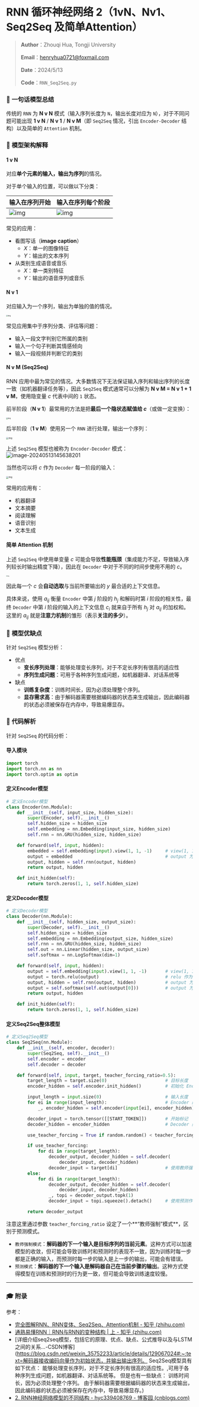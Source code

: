 # RNN 循环神经网络 2（1vN、Nv1、Seq2Seq 及简单Attention）

> **Author**：Zhouqi Hua, Tongji University
>
> **Email**：henryhua0721@foxmail.com
>
> **Date**：2024/5/13
>
> **Code**：`RNN_Seq2Seq.py`

### 🌟 **一句话模型总结**

传统的 `RNN` 为 **N v N** 模式（输入序列长度为 `N`，输出长度对应为 `N`），对于不同问题可能出现 **1 v N** / **N v 1** / **N v M**（即 `Seq2Seq` 情况，引出 `Encoder-Decoder` 结构）以及简单的 `Attention` 机制。

### 🌟 **模型架构解释**

#### 1 v N

对应**单个元素的输入，输出为序列**的情况。

对于单个输入的位置，可以做以下分类：

| 输入在序列开始                                                                 | 输入在序列每个阶段                                                             |
| ------------------------------------------------------------------------------ | ------------------------------------------------------------------------------ |
| ![img](https://pic3.zhimg.com/80/v2-87ebd6a82e32e81657682ffa0ba084ee_1440w.webp) | ![img](https://pic1.zhimg.com/80/v2-16e626b6e99fb1d23c8a54536f7d28dc_1440w.webp) |

常见的应用：

- 看图写话（**image caption**）
  - $X$：单一的图像特征
  - $Y$：输出的文本序列
- 从类别生成语音或音乐
  - $X$：单一类别特征
  - $Y$：输出的语音序列或音乐

#### N v 1

对应输入为一个序列，输出为单独的值的情况。

<img src="https://pic1.zhimg.com/80/v2-6caa75392fe47801e605d5e8f2d3a100_1440w.webp" alt="img" style="zoom:30%;" />

常见应用集中于序列分类、评估等问题：

- 输入一段文字判别它所属的类别
- 输入一个句子判断其情感倾向
- 输入一段视频并判断它的类别

#### N v M (Seq2Seq)

RNN 应用中最为常见的情况。大多数情况下无法保证输入序列和输出序列的长度一致（如机器翻译任务等），因此 `Seq2Seq` 模式通常可以分解为 **N v M = N v 1 + 1 v M**，使用隐变量 $c$ 代表中间的 `1` 状态。

前半阶段（**N v 1**）最常用的方法是把**最后一个隐状态赋值给 $c$**（或做一定变换）：

<img src="https://pic2.zhimg.com/80/v2-03aaa7754bb9992858a05bb9668631a9_1440w.webp" alt="img" style="zoom:30%;" />

后半阶段（**1 v M**）使用另一个 `RNN` 进行处理，输出一个序列：

<img src="https://pic4.zhimg.com/80/v2-77e8a977fc3d43bec8b05633dc52ff9f_1440w.webp" alt="img" style="zoom:40%;" />

上述 `Seq2Seq` 模型也被称为 `Encoder-Decoder` 模式：
![image-20240513145638201](http://henry-typora.oss-cn-beijing.aliyuncs.com/img/image-20240513145638201.png)

当然也可以将 $c$ 作为 `Decoder` 每一阶段的输入：

<img src="https://pic4.zhimg.com/80/v2-e0fbb46d897400a384873fc100c442db_1440w.webp" alt="img" style="zoom:40%;" />

常用的应用有：

- 机器翻译
- 文本摘要
- 阅读理解
- 语音识别
- 文本生成

#### 简单 Attention 机制

上述 `Seq2Seq` 中使用单变量 $c$ 可能会导致**性能瓶颈**（集成能力不足，导致输入序列较长时输出精度下降），因此在 `Decoder` 中对于不同的时间步使用不用的 $c$。

<img src="https://pic2.zhimg.com/80/v2-8da16d429d33b0f2705e47af98e66579_1440w.webp" alt="img" style="zoom:20%;" />

因此每一个 $c$ 会**自动选取**与当前所要输出的 $y$ 最合适的上下文信息。

具体来说，使用 $a_{ij}$ 衡量 `Encoder` 中第 $j$ 阶段的 $h_j$ 和解码时第 $i$ 阶段的相关性，最终 `Decoder` 中第 $i$ 阶段的输入的上下文信息 $c_i$ 就来自于所有 $h_j$ 对 $a_{ij}$ 的加权和。这里的 $a_{ij}$ 就是**注意力机制**的雏形（表示**关注的多少**）。

### 🌟 **模型优缺点**

针对 `Seq2Seq` 模型分析：

- 优点
  - **变长序列处理**：能够处理变长序列，对于不定长序列有很高的适应性
  - **序列生成问题**：可用于各种序列生成问题，如机器翻译、对话系统等
- 缺点
  - **训练复杂度**：训练时间长，因为必须处理整个序列。
  - **显存需求高**：由于解码器需要根据编码器的状态来生成输出，因此编码器的状态必须被保存在内存中，导致易爆显存。

### 🌟 **代码解析**

针对 `Seq2Seq` 的代码分析：

#### 导入模块

```py
import torch
import torch.nn as nn
import torch.optim as optim
```

#### 定义Encoder模型

```py
# 定义Encoder模型
class Encoder(nn.Module):
    def __init__(self, input_size, hidden_size):
        super(Encoder, self).__init__()
        self.hidden_size = hidden_size
        self.embedding = nn.Embedding(input_size, hidden_size)
        self.rnn = nn.GRU(hidden_size, hidden_size)

    def forward(self, input, hidden):
        embedded = self.embedding(input).view(1, 1, -1)     # view(1, 1, -1) 为了匹配 RNN 的输入
        output = embedded                                   # output 为了和 Decoder 的输入匹配
        output, hidden = self.rnn(output, hidden) 
        return output, hidden

    def init_hidden(self):
        return torch.zeros(1, 1, self.hidden_size)
```

#### 定义Decoder模型

```py
# 定义Decoder模型
class Decoder(nn.Module):
    def __init__(self, hidden_size, output_size):
        super(Decoder, self).__init__()
        self.hidden_size = hidden_size
        self.embedding = nn.Embedding(output_size, hidden_size)
        self.rnn = nn.GRU(hidden_size, hidden_size)
        self.out = nn.Linear(hidden_size, output_size)
        self.softmax = nn.LogSoftmax(dim=1)

    def forward(self, input, hidden):
        output = self.embedding(input).view(1, 1, -1)       # view(1, 1, -1) 为了匹配 RNN 的输入
        output = torch.relu(output)                         # relu 作为激活函数
        output, hidden = self.rnn(output, hidden)           # output 为了和 Encoder 的输出匹配
        output = self.softmax(self.out(output[0]))          # output 为了和目标匹配
        return output, hidden

    def init_hidden(self):
        return torch.zeros(1, 1, self.hidden_size)
```

#### 定义Seq2Seq整体模型

```py
# 定义Seq2Seq模型
class Seq2Seq(nn.Module):
    def __init__(self, encoder, decoder):
        super(Seq2Seq, self).__init__()
        self.encoder = encoder
        self.decoder = decoder

    def forward(self, input, target, teacher_forcing_ratio=0.5):
        target_length = target.size(0)                      # 目标长度
        encoder_hidden = self.encoder.init_hidden()         # 初始化 Encoder 隐藏层

        input_length = input.size(0)                        # 输入长度
        for ei in range(input_length):                      # Encoder 阶段
            _, encoder_hidden = self.encoder(input[ei], encoder_hidden) # Encoder 隐藏层

        decoder_input = torch.tensor([[START_TOKEN]])       # 开始标记
        decoder_hidden = encoder_hidden                     # Decoder 隐藏层初始化

        use_teacher_forcing = True if random.random() < teacher_forcing_ratio else False

        if use_teacher_forcing:
            for di in range(target_length):
                decoder_output, decoder_hidden = self.decoder(
                    decoder_input, decoder_hidden)
                decoder_input = target[di]                  # 使用教师强制作为下一个输入
        else:
            for di in range(target_length):
                decoder_output, decoder_hidden = self.decoder(
                    decoder_input, decoder_hidden)
                _, topi = decoder_output.topk(1)
                decoder_input = topi.squeeze().detach()     # 使用预测作为下一个输入

        return decoder_output
```

注意这里通过参数 `teacher_forcing_ratio` 设定了一个**“教师强制”模式**，区别于预测模式。

- `教师强制模式`：**解码器的下一个输入是目标序列的当前元素**。这种方式可以加速模型的收敛，但可能会导致训练时和预测时的表现不一致，因为训练时每一步都是正确的输入，而预测时每一步的输入是上一步的输出，可能会有错误。
- `预测模式`：**解码器的下一个输入是解码器自己在当前步骤的输出**。这种方式使得模型在训练和预测时的行为更一致，但可能会导致训练速度较慢。

---

### 🎓 附录

参考：

- [完全图解RNN、RNN变体、Seq2Seq、Attention机制 - 知乎 (zhihu.com)](https://zhuanlan.zhihu.com/p/28054589)
- [通熟易懂RNN｜RNN与RNN的变种结构 | 上 - 知乎 (zhihu.com)](https://zhuanlan.zhihu.com/p/105383343)
- [详细介绍seq2seq模型，包括它的原理、优点、缺点、公式推导以及与LSTM之间的关系...-CSDN博客](https://blog.csdn.net/weixin_35752233/article/details/129067024#:~:text=解码器接收编码向量作为初始状态，并输出输出序列。 Seq2Seq模型具有如下优点： 能够处理变长序列，对于不定长序列有很高的适应性。,可用于各种序列生成问题，如机器翻译、对话系统等。 但是也有一些缺点： 训练时间长，因为必须处理整个序列。 由于解码器需要根据编码器的状态来生成输出，因此编码器的状态必须被保存在内存中，导致易爆显存。)
- [2. RNN神经网络模型的不同结构 - hyc339408769 - 博客园 (cnblogs.com)](https://www.cnblogs.com/huangyc/p/10366792.html)
